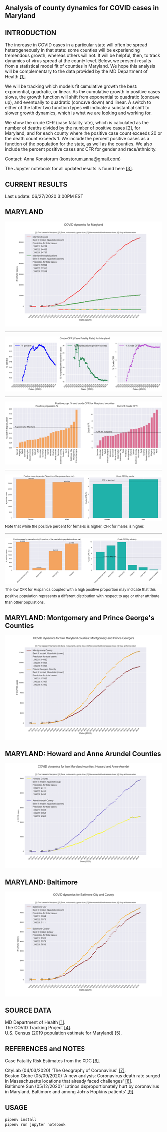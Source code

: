 Analysis of county dynamics for COVID cases in Maryland
------------

INTRODUCTION
------------
The increase in COVID cases in a particular state will often be spread heterogeneously in that state: some counties will be experiencing tremendous growth, whereas others will not.  It will be helpful, then, to track dynamics of virus spread at the county level.  Below, we present results from a statistical model fit of counties in Maryland.  We hope this analysis will be complementary to the data provided by the MD Department of Health [[1]](https://coronavirus.maryland.gov/).  

We will be tracking which models fit cumulative growth the best: exponential, quadratic, or linear.  As the cumulative growth in positive cases slows, the growth function will shift from exponential to quadratic (concave up), and eventually to quadratic (concave down) and linear.  A switch to either of the latter two function types will indicate a substantial shift to slower growth dynamics, which is what we are looking and working for.

We show the crude CFR (case fatality rate), which is calculated as the number of deaths divided by the number of positive cases [[2]](https://en.wikipedia.org/wiki/Case_fatality_rate), for Maryland, and for each county where the positive case count exceeds 20 or the death count exceeds 1.  We include the percent positive cases as a function of the population for the state, as well as the counties.  We also include the percent positive cases and CFR for gender and race/ethnicity.

Contact: Anna Konstorum (konstorum.anna@gmail.com)

The Jupyter notebook for all updated results is found here [[3]](https://github.com/akonstodata/md_county_covid/blob/master/code/MD_COVID_Dynamics_model_choose_v2.ipynb).

CURRENT RESULTS
------------
Last update: 06/27/2020 3:00PM EST

MARYLAND
------------

![](https://github.com/akonstodata/md_county_covid/blob/master/results/MD_COVID_update.png)

------------
![](https://github.com/akonstodata/md_county_covid/blob/master/results/MD_COVID_percent.png)
 
 ------------
![](https://github.com/akonstodata/md_county_covid/blob/master/results/MD_COVID_county_stats.png)

 ------------
![](https://github.com/akonstodata/md_county_covid/blob/master/results/MD_COVID_gender.png)
<sub> Note that while the positive percent for females is higher, CFR for males is higher.</sub>

 ------------
![](https://github.com/akonstodata/md_county_covid/blob/master/results/MD_COVID_types.png)
<sub> The low CFR for Hispanics coupled with a high positive proportion may indicate that this positive population represents a different distribution with respect to age or other attribute than other populations.  </sub>

MARYLAND: Montgomery and Prince George's Counties
------------
![](https://github.com/akonstodata/md_county_covid/blob/master/results/MD_COVID_Mont_Prince_update.png)

MARYLAND: Howard and Anne Arundel Counties
------------
![](https://github.com/akonstodata/md_county_covid/blob/master/results/MD_COVID_Howard_AA_update.png)

MARYLAND: Baltimore
------------
![](https://github.com/akonstodata/md_county_covid/blob/master/results/MD_COVID_Baltimore_update.png)

SOURCE DATA
------------
MD Department of Health [[1]](https://coronavirus.maryland.gov/).  
The COVID Tracking Project [[4]](https://covidtracking.com/).    
U.S. Census (2019 population estimate for Maryland) [[5]](https://www.census.gov/quickfacts/fact/table/MD/PST045219#).  

REFERENCES and NOTES
------------
Case Fatality Risk Estimates from the CDC [[6]](https://wwwnc.cdc.gov/eid/article/26/6/20-0320_article).  

CityLab (04/03/2020) 'The Geography of Coronavirus' [[7]](https://www.citylab.com/equity/2020/04/coronavirus-spread-map-city-urban-density-suburbs-rural-data/609394/).    
Boston Globe (05/09/2020) 'A new analysis: Coronavirus death rate surged in Massachusetts locations that already faced challenges' [[8]](https://www.bostonglobe.com/2020/05/09/nation/disparities-push-coronavirus-death-rates-higher/?et_rid=1768511231).   
Baltimore Sun (05/12/2020) 'Latinos disproportionately hurt by coronavirus in
Maryland, Baltimore and among Johns Hopkins patients' [[9]](https://www.baltimoresun.com/coronavirus/bs-md-covid-latinos-20200512-s3cjb6swbbfofmmfg7afmj3zw4-story.html).   

USAGE
------------
```
pipenv install
pipenv run jupyter notebook
```
